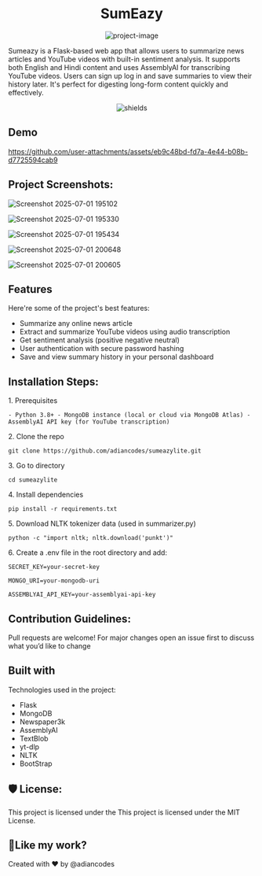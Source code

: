 <h1 align="center" id="title">SumEazy</h1>

<p align="center"><img src="https://socialify.git.ci/adiancodes/sumeazylite/image?font=JetBrains+Mono&amp;language=1&amp;name=1&amp;owner=1&amp;pattern=Solid&amp;stargazers=1&amp;theme=Dark" alt="project-image"></p>

<p id="description">Sumeazy is a Flask-based web app that allows users to summarize news articles and YouTube videos with built-in sentiment analysis. It supports both English and Hindi content and uses AssemblyAI for transcribing YouTube videos. Users can sign up log in and save summaries to view their history later. It's perfect for digesting long-form content quickly and effectively.</p>

<p align="center"><img src="https://img.shields.io/github/stars/adiancodes/sumeazylite?style=social" alt="shields"></p>

<h2> Demo</h2>



https://github.com/user-attachments/assets/eb9c48bd-fd7a-4e44-b08b-d7725594cab9



<h2>Project Screenshots:</h2>

![Screenshot 2025-07-01 195102](https://github.com/user-attachments/assets/da74b7d0-8576-4808-9361-eb36ab107b9a)

![Screenshot 2025-07-01 195330](https://github.com/user-attachments/assets/b1ffa3fc-37d0-4f80-a93f-f5b4e5146d3f)

![Screenshot 2025-07-01 195434](https://github.com/user-attachments/assets/92d34a0f-8199-4859-934a-dd34594f1a89)

![Screenshot 2025-07-01 200648](https://github.com/user-attachments/assets/d43257bf-8145-49aa-9780-560bc3fdcae6)

![Screenshot 2025-07-01 200605](https://github.com/user-attachments/assets/b693c516-a3e4-477c-a2e3-6cb388ff5bb6)


  
<h2> Features</h2>

Here're some of the project's best features:

*   Summarize any online news article
*   Extract and summarize YouTube videos using audio transcription
*   Get sentiment analysis (positive negative neutral)
*   User authentication with secure password hashing
*   Save and view summary history in your personal dashboard

<h2> Installation Steps:</h2>

<p>1. Prerequisites</p>

```
- Python 3.8+ - MongoDB instance (local or cloud via MongoDB Atlas) - AssemblyAI API key (for YouTube transcription)
```

<p>2. Clone the repo</p>

```
git clone https://github.com/adiancodes/sumeazylite.git 
```

<p>3. Go to directory</p>

```
cd sumeazylite
```

<p>4. Install dependencies</p>

```
pip install -r requirements.txt
```

<p>5. Download NLTK tokenizer data (used in summarizer.py)</p>

```
python -c "import nltk; nltk.download('punkt')"
```

<p>6. Create a .env file in the root directory and add:</p>

```
SECRET_KEY=your-secret-key
```

```
MONGO_URI=your-mongodb-uri
```

```
ASSEMBLYAI_API_KEY=your-assemblyai-api-key
```

<h2> Contribution Guidelines:</h2>

Pull requests are welcome! For major changes open an issue first to discuss what you’d like to change

  
  
<h2> Built with</h2>

Technologies used in the project:

*   Flask
*   MongoDB
*   Newspaper3k
*   AssemblyAI
*   TextBlob
*   yt-dlp
*   NLTK
*   BootStrap

<h2>🛡 License:</h2>

This project is licensed under the This project is licensed under the MIT License.

<h2>💖Like my work?</h2>

Created with ❤️ by @adiancodes
